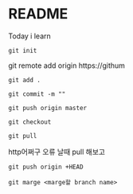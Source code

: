 # README

Today i learn

`git init`

git remote add origin https://githum

`git add .`

`git commit -m ""`

`git push origin master`

`git checkout`

`git pull`

http어쩌구 오류 날때 pull 해보고

`git push origin +HEAD`

`git marge <marge할 branch name>`